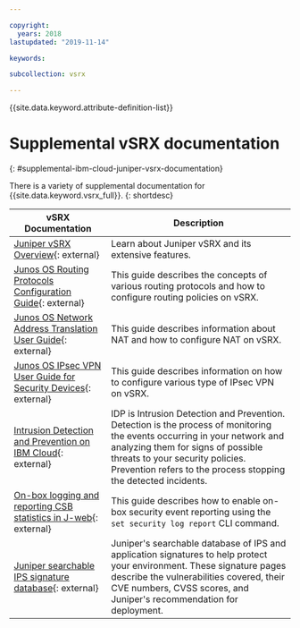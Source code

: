 ```yaml
---

copyright:
  years: 2018
lastupdated: "2019-11-14"

keywords: 

subcollection: vsrx

---
```


{{site.data.keyword.attribute-definition-list}}

# Supplemental vSRX documentation
{: #supplemental-ibm-cloud-juniper-vsrx-documentation}

There is a variety of supplemental documentation for {{site.data.keyword.vsrx_full}}.
{: shortdesc}

vSRX Documentation  | Description
------------- | -------------  
[Juniper vSRX Overview](https://www.juniper.net/us/en/products-services/security/srx-series/vsrx/){: external}  | Learn about Juniper vSRX and its extensive features.
[Junos OS Routing Protocols Configuration Guide](https://www.juniper.net/documentation/en_US/junos11.4/information-products/topic-collections/config-guide-routing/config-guide-routing.pdf){: external}  | This guide describes the concepts of various routing protocols and how to configure routing policies on vSRX.
[Junos OS Network Address Translation User Guide](https://www.juniper.net/documentation/en_US/junos/information-products/pathway-pages/security/security-nat.pdf){: external} | This guide describes information about NAT and how to configure NAT on vSRX.
[Junos OS IPsec VPN User Guide for Security Devices](https://www.juniper.net/documentation/en_US/junos/information-products/pathway-pages/security/security-vpn-ipsec.pdf){: external} | This guide describes information on how to configure various type of IPsec VPN on vSRX.
[Intrusion Detection and Prevention on IBM Cloud](https://cloud.ibm.com/media/docs/downloads/vSRX/IDP_v5.pdf){: external} | IDP is Intrusion Detection and Prevention. Detection is the process of monitoring the events occurring in your network and analyzing them for signs of possible threats to your security policies. Prevention refers to the process stopping the detected incidents. 
[On-box logging and reporting CSB statistics in J-web](https://public.dhe.ibm.com/cloud/bluemix/network/vsrx/on-box-logging-reporting-11320.pdf){: external} | This guide describes how to enable on-box security event reporting using the `set security log report` CLI command.
[Juniper searchable IPS signature database](https://threatlabs.juniper.net/signatures/search/#/list/ips?page_number=1&page_size=20){: external} | Juniper's searchable database of IPS and application signatures to help protect your environment. These signature pages describe the vulnerabilities covered, their CVE numbers, CVSS scores, and Juniper's recommendation for deployment.
